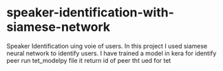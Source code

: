 # speaker-identification-with-siamese-network

Speaker Identification uing voie of users.
In this project I used siamese neural network to identify users. I have trained a model in kera for identify peer run tet_modelpy file it return id of peer tht ued for tet
